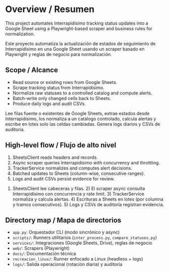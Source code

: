 # Overview / Resumen

This project automates Interrapidísimo tracking status updates into a Google Sheet using a Playwright-based scraper and business rules for normalization.

Este proyecto automatiza la actualización de estados de seguimiento de Interrapidísimo en una Google Sheet usando un scraper basado en Playwright y reglas de negocio para normalización.

## Scope / Alcance
- Read source or existing rows from Google Sheets.
- Scrape tracking status from Interrapidísimo.
- Normalize raw statuses to a controlled catalog and compute alerts.
- Batch-write only changed cells back to Sheets.
- Produce daily logs and audit CSVs.

Lee filas fuente o existentes de Google Sheets, extrae estados desde Interrapidísimo, los normaliza a un catálogo controlado, calcula alertas y escribe en lotes solo las celdas cambiadas. Genera logs diarios y CSVs de auditoría.

## High-level flow / Flujo de alto nivel
1. SheetsClient reads headers and records.
2. Async scraper queries Interrapidísimo with concurrency and throttling.
3. TrackerService normalizes and computes alert decisions.
4. Batched updates to Sheets (column-wise, consecutive ranges).
5. Logs and audit CSVs persist evidence for review.

1) SheetsClient lee cabeceras y filas. 2) El scraper async consulta Interrapidísimo con concurrencia y rate limit. 3) TrackerService normaliza y calcula alertas. 4) Escrituras a Sheets en lotes (por columna y tramos consecutivos). 5) Logs y CSVs de auditoría registran evidencia.

## Directory map / Mapa de directorios
- `app.py`: Orquestador CLI (modo sincrónico y async)
- `scripts/`: Runners utilitarios (`inter_process.py`, `compare_statuses.py`)
- `services/`: Integraciones (Google Sheets, Drive), reglas de negocio
- `web/`: Scrapers (Playwright)
- `docs/`: Documentación técnica
- `recreacion_linux/`: Runner enfocado a Linux (headless + logs)
- `logs/`: Salida operacional (rotación diaria) y auditoría
